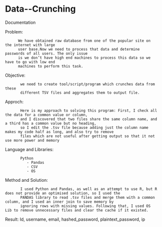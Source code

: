 # Data--Crunching

Documentation


Problem:

          We have obtained raw database from one of the popular site on the internet with large
          user base.Now we need to process that data and determine passwords of all users. The only issue
          is we don’t have high end machines to process this data so we have to go with low end
          machines to perform this task.
          

Objective:

           we need to create tool/script/program which crunches data from these
           different TSV files and aggregates them to output file.


Approch:

           Here is my approach to solving this program: First, I check all the data for a common value or column, 
           and I discovered that two files share the same column name, and a third has a common value but no heading, 
           so I edit the .tsv file because adding just the column name makes my code half as long, and also try to remove 
           files which are not useful after getting output so that it not use more power and memory


Language and Libraries:

           Python
              - Pandas
              - CSV
              - OS




Method and Solution:

           I used Python and Pandas, as well as an attempt to use R, but R does not provide an optimised solution, so I used the 
           PANDAS library to read .tsv files and merge them with a common column, and I used an inner join to save memory by 
           ignoring rows with missing values. Following that, I used OS Lib to remove unnecessary files and clear the cache if it existed. 

Result:
           Id, username, email, hashed_password, plaintext_password, ip

